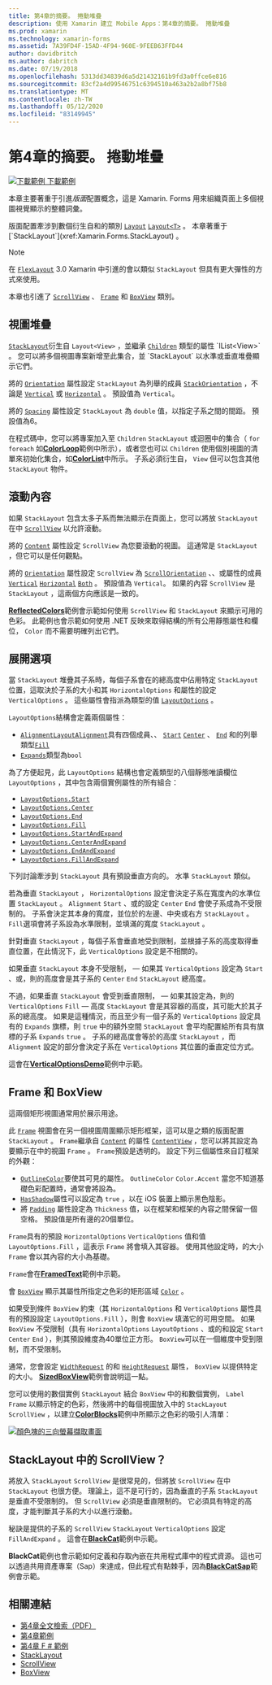 ```yaml
---
title: 第4章的摘要。 捲動堆疊
description: 使用 Xamarin 建立 Mobile Apps：第4章的摘要。 捲動堆疊
ms.prod: xamarin
ms.technology: xamarin-forms
ms.assetid: 7A39FD4F-15AD-4F94-960E-9FEEB63FFD44
author: davidbritch
ms.author: dabritch
ms.date: 07/19/2018
ms.openlocfilehash: 5313dd34839d6a5d21432161b9fd3a0ffce6e816
ms.sourcegitcommit: 83cf2a4d99546751c6394510a463a2b2a8bf75b8
ms.translationtype: MT
ms.contentlocale: zh-TW
ms.lasthandoff: 05/12/2020
ms.locfileid: "83149945"
---
```

# <a name="summary-of-chapter-4-scrolling-the-stack"></a>第4章的摘要。 捲動堆疊

[![下載範例 ](~/media/shared/download.png) 下載範例](https://github.com/xamarin/xamarin-forms-book-samples/tree/master/Chapter04)

本章主要著重于引進*版面*配置概念，這是 Xamarin. Forms 用來組織頁面上多個視圖視覺顯示的整體詞彙。

版面配置牽涉到數個衍生自和的類別 [`Layout`](xref:Xamarin.Forms.Layout) [`Layout<T>`](xref:Xamarin.Forms.Layout`1) 。 本章著重于 [`StackLayout`](xref:Xamarin.Forms.StackLayout) 。

> [!NOTE]
> 在 [`FlexLayout`](~/xamarin-forms/user-interface/layouts/flex-layout.md) 3.0 Xamarin 中引進的會以類似 `StackLayout` 但具有更大彈性的方式來使用。

本章也引進了 [`ScrollView`](xref:Xamarin.Forms.ScrollView) 、 [`Frame`](xref:Xamarin.Forms.Frame) 和 [`BoxView`](xref:Xamarin.Forms.BoxView) 類別。

## <a name="stacks-of-views"></a>視圖堆疊

[`StackLayout`](xref:Xamarin.Forms.StackLayout)衍生自 `Layout<View>` ，並繼承 [`Children`](xref:Xamarin.Forms.Layout`1) 類型的屬性 `IList<View>` 。 您可以將多個視圖專案新增至此集合，並 `StackLayout` 以水準或垂直堆疊顯示它們。

將的 [`Orientation`](xref:Xamarin.Forms.StackLayout.Orientation) 屬性設定 `StackLayout` 為列舉的成員 [`StackOrientation`](xref:Xamarin.Forms.StackOrientation) ，不論是 [`Vertical`](xref:Xamarin.Forms.StackOrientation.Vertical) 或 [`Horizontal`](xref:Xamarin.Forms.StackOrientation.Horizontal) 。 預設值為 `Vertical`。

將的 [`Spacing`](xref:Xamarin.Forms.StackLayout.Spacing) 屬性設定 `StackLayout` 為 `double` 值，以指定子系之間的間距。 預設值為6。

在程式碼中，您可以將專案加入至 `Children` `StackLayout` 或迴圈中的集合（ `for` `foreach` 如[**ColorLoop**](https://github.com/xamarin/xamarin-forms-book-samples/tree/master/Chapter04/ColorLoop)範例中所示），或者您也可以 `Children` 使用個別視圖的清單來初始化集合，如[**ColorList**](https://github.com/xamarin/xamarin-forms-book-samples/tree/master/Chapter04/ColorList)中所示。 子系必須衍生自， `View` 但可以包含其他 `StackLayout` 物件。

## <a name="scrolling-content"></a>滾動內容

如果 `StackLayout` 包含太多子系而無法顯示在頁面上，您可以將放 `StackLayout` 在中 [`ScrollView`](xref:Xamarin.Forms.ScrollView) 以允許滾動。

將的 [`Content`](xref:Xamarin.Forms.ScrollView.Content) 屬性設定 `ScrollView` 為您要滾動的視圖。 這通常是 `StackLayout` ，但它可以是任何觀點。

將的 [`Orientation`](xref:Xamarin.Forms.ScrollView.Orientation) 屬性設定 `ScrollView` 為 [`ScrollOrientation`](xref:Xamarin.Forms.ScrollOrientation) 、、或屬性的成員 [`Vertical`](xref:Xamarin.Forms.ScrollOrientation.Vertical) [`Horizontal`](xref:Xamarin.Forms.ScrollOrientation.Horizontal) [`Both`](xref:Xamarin.Forms.ScrollOrientation.Both) 。 預設值為 `Vertical`。 如果的內容 `ScrollView` 是 `StackLayout` ，這兩個方向應該是一致的。

[**ReflectedColors**](https://github.com/xamarin/xamarin-forms-book-samples/tree/master/Chapter04/ReflectedColors)範例會示範如何使用 `ScrollView` 和 `StackLayout` 來顯示可用的色彩。 此範例也會示範如何使用 .NET 反映來取得結構的所有公用靜態屬性和欄位， `Color` 而不需要明確列出它們。

## <a name="the-expands-option"></a>展開選項

當 `StackLayout` 堆疊其子系時，每個子系會在的總高度中佔用特定 `StackLayout` 位置，這取決於子系的大小和其 `HorizontalOptions` 和屬性的設定 `VerticalOptions` 。 這些屬性會指派為類型的值 [`LayoutOptions`](xref:Xamarin.Forms.LayoutOptions) 。

`LayoutOptions`結構會定義兩個屬性：

- [`Alignment`](xref:Xamarin.Forms.LayoutOptions.Alignment)[`LayoutAlignment`](xref:Xamarin.Forms.LayoutAlignment)具有四個成員、、 [`Start`](xref:Xamarin.Forms.LayoutAlignment.Start) [`Center`](xref:Xamarin.Forms.LayoutAlignment.Center) 、 [`End`](xref:Xamarin.Forms.LayoutAlignment.End) 和的列舉類型[`Fill`](xref:Xamarin.Forms.LayoutAlignment.Fill)
- [`Expands`](xref:Xamarin.Forms.LayoutOptions.Expands)類型為`bool`

為了方便起見，此 `LayoutOptions` 結構也會定義類型的八個靜態唯讀欄位 `LayoutOptions` ，其中包含兩個實例屬性的所有組合：

- [`LayoutOptions.Start`](xref:Xamarin.Forms.LayoutOptions.Start)
- [`LayoutOptions.Center`](xref:Xamarin.Forms.LayoutOptions.Center)
- [`LayoutOptions.End`](xref:Xamarin.Forms.LayoutOptions.End)
- [`LayoutOptions.Fill`](xref:Xamarin.Forms.LayoutOptions.Fill)
- [`LayoutOptions.StartAndExpand`](xref:Xamarin.Forms.LayoutOptions.StartAndExpand)
- [`LayoutOptions.CenterAndExpand`](xref:Xamarin.Forms.LayoutOptions.CenterAndExpand)
- [`LayoutOptions.EndAndExpand`](xref:Xamarin.Forms.LayoutOptions.EndAndExpand)
- [`LayoutOptions.FillAndExpand`](xref:Xamarin.Forms.LayoutOptions.FillAndExpand)

下列討論牽涉到 `StackLayout` 具有預設垂直方向的。 水準 `StackLayout` 類似。

若為垂直 `StackLayout` ， `HorizontalOptions` 設定會決定子系在寬度內的水準位置 `StackLayout` 。 `Alignment` `Start` 、或的設定 `Center` `End` 會使子系成為不受限制的。 子系會決定其本身的寬度，並位於的左邊、中央或右方 `StackLayout` 。 `Fill`選項會將子系設為水準限制，並填滿的寬度 `StackLayout` 。

針對垂直 `StackLayout` ，每個子系會垂直地受到限制，並根據子系的高度取得垂直位置，在此情況下，此 `VerticalOptions` 設定是不相關的。

如果垂直 `StackLayout` 本身不受限制， &mdash; 如果其 `VerticalOptions` 設定為 `Start` 、或，則的高度會是其子系的 `Center` `End` `StackLayout` 總高度。

不過，如果垂直 `StackLayout` 會受到垂直限制， &mdash; 如果其設定為，則的 `VerticalOptions` `Fill` &mdash; 高度 `StackLayout` 會是其容器的高度，其可能大於其子系的總高度。 如果是這種情況，而且至少有一個子系的 `VerticalOptions` 設定具有的 `Expands` 旗標，則 `true` 中的額外空間 `StackLayout` 會平均配置給所有具有旗標的子系 `Expands` `true` 。 子系的總高度會等於的高度 `StackLayout` ，而 `Alignment` 設定的部分會決定子系在 `VerticalOptions` 其位置的垂直定位方式。

這會在[**VerticalOptionsDemo**](https://github.com/xamarin/xamarin-forms-book-samples/tree/master/Chapter04/VerticalOptionsDemo)範例中示範。

## <a name="frame-and-boxview"></a>Frame 和 BoxView

這兩個矩形視圖通常用於展示用途。

此 [`Frame`](xref:Xamarin.Forms.Frame) 視圖會在另一個視圖周圍顯示矩形框架，這可以是之類的版面配置 `StackLayout` 。 `Frame`繼承自 [`Content`](xref:Xamarin.Forms.ContentView.Content) 的屬性 [`ContentView`](xref:Xamarin.Forms.ContentView) ，您可以將其設定為要顯示在中的視圖 `Frame` 。 `Frame`預設是透明的。 設定下列三個屬性來自訂框架的外觀：

- [`OutlineColor`](xref:Xamarin.Forms.Frame.OutlineColor)要使其可見的屬性。 `OutlineColor` `Color.Accent` 當您不知道基礎色彩配置時，通常會將設為。
- [`HasShadow`](xref:Xamarin.Forms.Frame.HasShadow)屬性可以設定為 `true` ，以在 iOS 裝置上顯示黑色陰影。
- 將 [`Padding`](xref:Xamarin.Forms.Layout.Padding) 屬性設定為 `Thickness` 值，以在框架和框架的內容之間保留一個空格。 預設值是所有邊的20個單位。

`Frame`具有的預設 `HorizontalOptions` `VerticalOptions` 值和值 `LayoutOptions.Fill` ，這表示 `Frame` 將會填入其容器。 使用其他設定時，的大小 `Frame` 會以其內容的大小為基礎。

`Frame`會在[**FramedText**](https://github.com/xamarin/xamarin-forms-book-samples/tree/master/Chapter04/FramedText)範例中示範。

會 [`BoxView`](xref:Xamarin.Forms.BoxView) 顯示其屬性所指定之色彩的矩形區域 [`Color`](xref:Xamarin.Forms.BoxView.Color) 。

如果受到條件 `BoxView` 約束（其 `HorizontalOptions` 和 `VerticalOptions` 屬性具有的預設設定 `LayoutOptions.Fill` ），則會 `BoxView` 填滿它的可用空間。 如果 `BoxView` 不受限制（具有 `HorizontalOptions` `LayoutOptions` 、或的和設定 `Start` `Center` `End` ），則其預設維度為40單位正方形。 `BoxView`可以在一個維度中受到限制，而不受限制。

通常，您會設定 [`WidthRequest`](xref:Xamarin.Forms.VisualElement.WidthRequest) 的和 [`HeightRequest`](xref:Xamarin.Forms.VisualElement.HeightRequest) 屬性， `BoxView` 以提供特定的大小。 [**SizedBoxView**](https://github.com/xamarin/xamarin-forms-book-samples/tree/master/Chapter04/SizedBoxView)範例會說明這一點。

您可以使用的數個實例 `StackLayout` 結合 `BoxView` 中的和數個實例， `Label` `Frame` 以顯示特定的色彩，然後將中的每個視圖放入中的 `StackLayout` `ScrollView` ，以建立[**ColorBlocks**](https://github.com/xamarin/xamarin-forms-book-samples/tree/master/Chapter04/ColorBlocks)範例中所顯示之色彩的吸引人清單：

[![顏色塊的三向螢幕擷取畫面](images/ch04fg11-small.png "色彩清單")](images/ch04fg11-large.png#lightbox "色彩清單")

## <a name="a-scrollview-in-a-stacklayout"></a>StackLayout 中的 ScrollView？

將放入 `StackLayout` `ScrollView` 是很常見的，但將放 `ScrollView` 在中 `StackLayout` 也很方便。 理論上，這不是可行的，因為垂直的子系 `StackLayout` 是垂直不受限制的。 但 `ScrollView` 必須是垂直限制的。 它必須具有特定的高度，才能判斷其子系的大小以進行滾動。

秘訣是提供的子系的 `ScrollView` `StackLayout` `VerticalOptions` 設定 `FillAndExpand` 。 這會在[**BlackCat**](https://github.com/xamarin/xamarin-forms-book-samples/tree/master/Chapter04/BlackCat)範例中示範。

**BlackCat**範例也會示範如何定義和存取內嵌在共用程式庫中的程式資源。 這也可以透過共用資產專案（Sap）來達成，但此程式有點棘手，因為[**BlackCatSap**](https://github.com/xamarin/xamarin-forms-book-samples/tree/master/Chapter04/BlackCatSap)範例會示範。

## <a name="related-links"></a>相關連結

- [第4章全文檢索（PDF）](https://download.xamarin.com/developer/xamarin-forms-book/XamarinFormsBook-Ch04-Apr2016.pdf)
- [第4章範例](https://github.com/xamarin/xamarin-forms-book-samples/tree/master/Chapter04)
- [第4章 F # 範例](https://github.com/xamarin/xamarin-forms-book-samples/tree/master/Chapter04/FS)
- [StackLayout](~/xamarin-forms/user-interface/layouts/stacklayout.md)
- [ScrollView](~/xamarin-forms/user-interface/layouts/scroll-view.md)
- [BoxView](~/xamarin-forms/user-interface/boxview.md)
